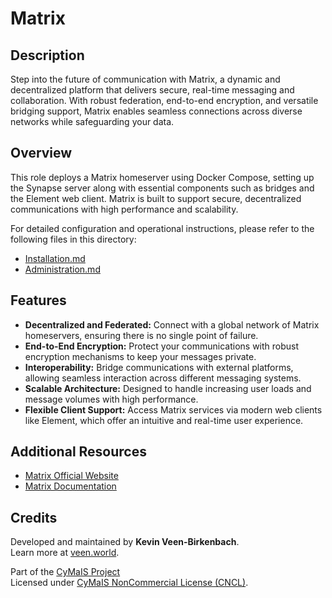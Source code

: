 # Matrix

## Description

Step into the future of communication with Matrix, a dynamic and decentralized platform that delivers secure, real-time messaging and collaboration. With robust federation, end-to-end encryption, and versatile bridging support, Matrix enables seamless connections across diverse networks while safeguarding your data.

## Overview

This role deploys a Matrix homeserver using Docker Compose, setting up the Synapse server along with essential components such as bridges and the Element web client. Matrix is built to support secure, decentralized communications with high performance and scalability.

For detailed configuration and operational instructions, please refer to the following files in this directory:
- [Installation.md](./Installation.md)
- [Administration.md](./Administration.md)

## Features

- **Decentralized and Federated:** Connect with a global network of Matrix homeservers, ensuring there is no single point of failure.
- **End-to-End Encryption:** Protect your communications with robust encryption mechanisms to keep your messages private.
- **Interoperability:** Bridge communications with external platforms, allowing seamless interaction across different messaging systems.
- **Scalable Architecture:** Designed to handle increasing user loads and message volumes with high performance.
- **Flexible Client Support:** Access Matrix services via modern web clients like Element, which offer an intuitive and real-time user experience.

## Additional Resources

- [Matrix Official Website](https://matrix.org/)
- [Matrix Documentation](https://matrix.org/docs/)

## Credits

Developed and maintained by **Kevin Veen-Birkenbach**.  
Learn more at [veen.world](https://www.veen.world).

Part of the [CyMaIS Project](https://github.com/kevinveenbirkenbach/cymais)  
Licensed under [CyMaIS NonCommercial License (CNCL)](https://s.veen.world/cncl).
